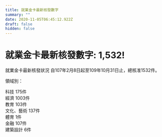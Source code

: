 ```yaml
---
title: 就業金卡最新核發數字
summary: ""
date: 2020-11-05T06:45:12.922Z
draft: false
hidden: false
---
```

# 就業金卡最新核發數字: 1,532!

就業金卡最新核發狀況 自107年2月8日起至109年10月31日止，總核准1532件。 

領域別：

科技 175件\
經濟 1003件\
教育 103件\
文化、藝術 137件\
體育 1件\
金融 107件\
建築設計 6件
